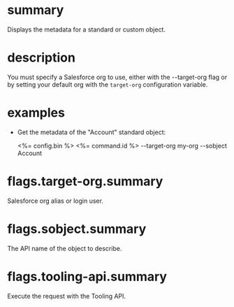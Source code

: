 # summary

Displays the metadata for a standard or custom object.

# description

You must specify a Salesforce org to use, either with the --target-org flag or by setting your default org with the `target-org` configuration variable.

# examples

- Get the metadata of the "Account" standard object:

  <%= config.bin %> <%= command.id %> --target-org my-org --sobject Account

# flags.target-org.summary

Salesforce org alias or login user.

# flags.sobject.summary

The API name of the object to describe.

# flags.tooling-api.summary

Execute the request with the Tooling API.
